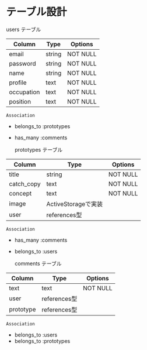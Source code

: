 # テーブル設計

   users テーブル

| Column    | Type   | Options     |
| --------  | ------ | ----------- |
| email     | string | NOT NULL    |
| password  | string | NOT NULL    |
| name      | string | NOT NULL    | 
| profile   | text   | NOT NULL    | 
| occupation| text   | NOT NULL    | 
| position  | text   | NOT NULL    | 

    Association

- belongs_to :prototypes
- has_many :comments

   prototypes テーブル

| Column      | Type   | Options     |
| --------    | ------ | ----------- |
| title       | string | NOT NULL    |
| catch_copy  | text   | NOT NULL    |
| concept     | text   | NOT NULL    | 
| image       | ActiveStorageで実装   |
| user        | references型         | 

    Association

- has_many :comments
- belongs_to :users

    comments テーブル

| Column   | Type   | Options     |
| -------- | ------ | ----------- |
| text     | text    | NOT NULL   |
| user     | references型         |
| prototype| references型         | 

    Association

- belongs_to :users
- belongs_to :prototypes
